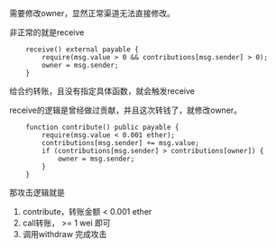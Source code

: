 需要修改owner，显然正常渠道无法直接修改。

非正常的就是receive
```
    receive() external payable {
        require(msg.value > 0 && contributions[msg.sender] > 0);
        owner = msg.sender;
    }
```
给合约转账，且没有指定具体函数，就会触发receive

receive的逻辑是曾经做过贡献，并且这次转钱了，就修改owner。

```
    function contribute() public payable {
        require(msg.value < 0.001 ether);
        contributions[msg.sender] += msg.value;
        if (contributions[msg.sender] > contributions[owner]) {
            owner = msg.sender;
        }
    }
```
那攻击逻辑就是 
1. contribute，转账金额 < 0.001 ether
2. call转账， >= 1 wei 即可
3. 调用withdraw 完成攻击


